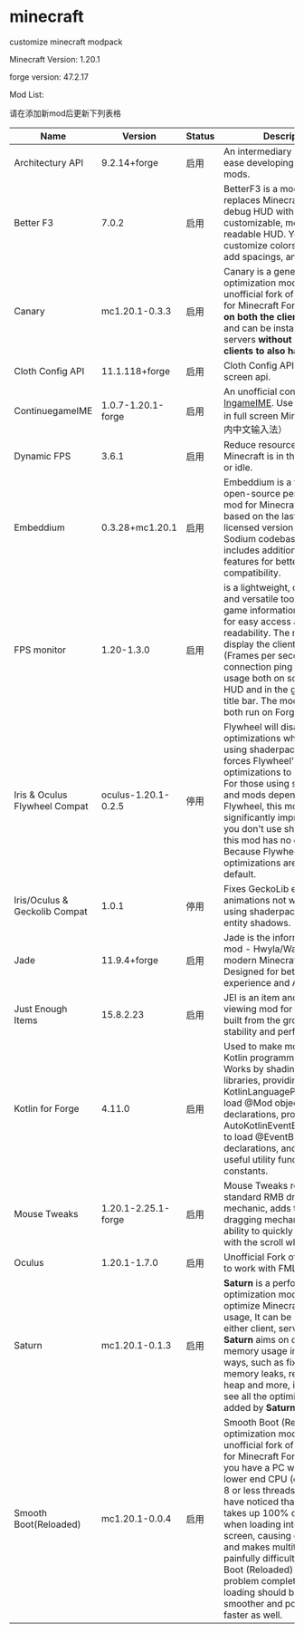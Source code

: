 # minecraft
 customize minecraft modpack



Minecraft Version: 1.20.1

forge version: 47.2.17

Mod List:

请在添加新mod后更新下列表格

| Name                          | Version             | Status | Description                                                  | Author        | Type             |
| ----------------------------- | ------------------- | ------ | ------------------------------------------------------------ | ------------- | ---------------- |
| Architectury API              | 9.2.14+forge        | 启用   | An intermediary api aimed to ease developing multiplatform mods. | Null          | Library          |
| Better F3                     | 7.0.2               | 启用   | BetterF3 is a mod that replaces Minecraft's original debug HUD with a highly customizable, more human-readable HUD. You can customize colors, position, add spacings, and more. | TreyRuffy     | Utility          |
| Canary                        | mc1.20.1-0.3.3      | 启用   | Canary is a general optimization mod and unofficial fork of [Lithium](https://modrinth.com/mod/lithium) mod for Minecraft Forge. It works **on both the client and server**, and can be installed on servers **without requiring clients to also have the mod**. | AbdEIAziz     | Optimization     |
| Cloth Config API              | 11.1.118+forge      | 启用   | Cloth Config API is a config screen api.                     | shedaniel     | Library          |
| ContinuegameIME               | 1.0.7-1.20.1-forge  | 启用   | An unofficial continuation of [IngameIME](https://github.com/Windmill-City/IngameIME-Minecraft). Use input method in full screen Minecraft.（游戏内中文输入法） | Null          | Utility          |
| Dynamic FPS                   | 3.6.1               | 启用   | Reduce resource usage while Minecraft is in the background or idle. | Juliand665    | Optimization     |
| Embeddium                     | 0.3.28+mc1.20.1     | 启用   | Embeddium is a free and open-source performance mod for Minecraft clients. It is based on the last FOSS-licensed version of the Sodium codebase, and includes additional bugfixes & features for better mod compatibility. | embeddedt     | Optimization     |
| FPS monitor                   | 1.20-1.3.0          | 启用   | is a lightweight, configurable and versatile tool to display game information on screen for easy access and readability. The mod can display the clients FPS (Frames per second), server connection ping and memory usage both on screen as a HUD and in the game-window title bar. The mod is coded to both run on Forge & Fabric. | Ewy           | Utility          |
| Iris & Oculus Flywheel Compat | oculus-1.20.1-0.2.5 | 停用   | Flywheel will disable its optimizations when you are using shaderpacks. This mod forces Flywheel's optimizations to be enabled. For those using shaderpack and mods depend on Flywheel, this mod can significantly improve fps. If you don't use shaderpack, this mod has no effect. Because Flywheel's optimizations are enabled by default. | leon-o        | Optimization     |
| Iris/Oculus & Geckolib Compat | 1.0.1               | 停用   | Fixes GeckoLib entities' animations not working while using shaderpacks that have entity shadows. | ElocinDev     | Optimization     |
| Jade                          | 11.9.4+forge        | 启用   | Jade is the information HUD mod - Hwyla/Waila for modern Minecraft versions. Designed for better user experience and API. | Snownee       | Utility          |
| Just Enough Items             | 15.8.2.23           | 启用   | JEI is an item and recipe viewing mod for Minecraft, built from the ground up for stability and performance. | mezz          | Utility          |
| Kotlin for Forge              | 4.11.0              | 启用   | Used to make mods with the Kotlin programming language. Works by shading the Kotlin libraries, providing KotlinLanguageProvider to load @Mod object declarations, providing AutoKotlinEventBusSubscriber to load @EventBusSubscriber declarations, and providing useful utility functions and constants. | thedarkcolour | Library          |
| Mouse Tweaks                  | 1.20.1-2.25.1-forge | 启用   | Mouse Tweaks replaces the standard RMB dragging mechanic, adds two new LMB dragging mechanics and an ability to quickly move items with the scroll wheel. | YaLTeR        | Utility, Storage |
| Oculus                        | 1.20.1-1.7.0        | 启用   | Unofficial Fork of "Iris", made to work with FML             | Asek3         | Decoration       |
| Saturn                        | mc1.20.1-0.1.3      | 启用   | **Saturn** is a performance optimization mod designed to optimize Minecraft's memory usage, It can be installed in either client, server or both. **Saturn** aims on optimizing memory usage in a lot of ways, such as fixing in-game memory leaks, reducing GC heap and more, if you want to see all the optimizations added by **Saturn**, press [here](https://github.com/AbdElAziz333/Saturn/wiki/Saturn-Optimizations). | AbdEIAziz     | Optimization     |
| Smooth Boot(Reloaded)         | mc1.20.1-0.0.4      | 启用   | Smooth Boot (Reloaded) is a optimization mod and unofficial fork of Smooth Boot for Minecraft Forge 1.18.2+, If you have a PC with a older or lower end CPU (ex. CPUs with 8 or less threads), you may have noticed that Minecraft takes up 100% of the CPU when loading into the title screen, causing cursor stutter and makes multitasking painfully difficult. Smooth Boot (Reloaded) solves this problem completely, and loading should be much smoother and potentially faster as well. | AbdEIAziz     | Optimization     |

